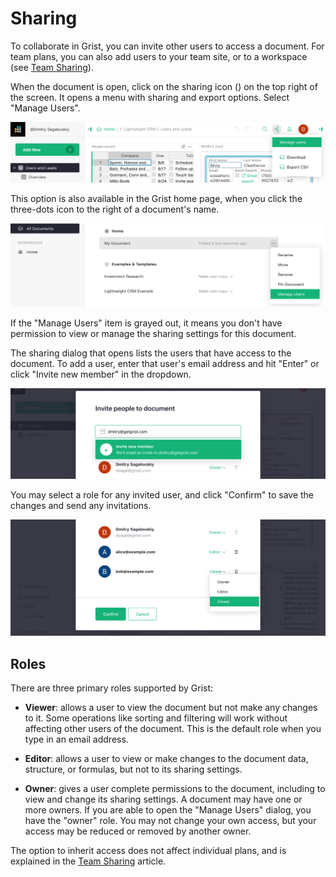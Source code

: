 # Sharing

To collaborate in Grist, you can invite other users to access a document. For team plans,
you can also add users to your team site, or to a workspace (see
[Team Sharing](team-sharing.md)).

When the document is open, click on the sharing icon
(<span class="grist-icon" style="--icon: var(--icon-Share)"></span>)
on the top right of the screen. It opens a menu with sharing and export
options. Select "Manage Users".

![sharing-doc-menu](images/sharing/sharing-doc-menu.png)

This option is also available in the Grist home page, when you click the three-dots icon to the right of a document's name.

![sharing-doclist-menu](images/sharing/sharing-doclist-menu.png)

If the "Manage Users" item is grayed out, it means you don't have permission to
view or manage the sharing settings for this document.

The sharing dialog that opens lists the users that have access to the
document. To add a user, enter that user's email address and hit "Enter" or click
"Invite new member" in the dropdown.

![sharing-add-user](images/sharing/sharing-add-user.png)

You may select a role for any invited user, and click "Confirm" to save the changes and send any invitations.

![sharing-roles](images/sharing/sharing-roles.png)

## Roles

There are three primary roles supported by Grist:

- **Viewer**: allows a user to view the document but not make any changes to
  it. Some operations like sorting and filtering will work without affecting
  other users of the document. This is the default role when you type in an email address.

- **Editor**: allows a user to view or make changes to the document data, structure, or formulas,
  but not to its sharing settings.

- **Owner**: gives a user complete permissions to the document, including to view and change its
  sharing settings. A document may have one or more owners. If you are able to open the
  "Manage Users" dialog, you have the "owner" role. You may not change your own
  access, but your access may be reduced or removed by another owner.


The option to inherit access does not affect individual plans, and is explained
in the [Team Sharing](team-sharing.md) article.

